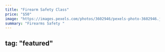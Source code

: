 ```yaml
---
title: "Firearm Safety Class"
price: "$50"
image: "https://images.pexels.com/photos/3602946/pexels-photo-3602946.jpeg?auto=compress&cs=tinysrgb&dpr=2&h=750&w=1260"
summary: "Firearms Safety "
---
```


tag: "featured"
---


<!--stackedit_data:
eyJoaXN0b3J5IjpbMzk5NjY5NzhdfQ==
-->